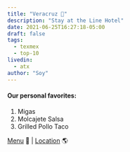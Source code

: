 ```yaml
---
title: "Veracruz 🌮"
description: "Stay at the Line Hotel"
date: 2021-06-25T16:27:18-05:00
draft: false
tags:
  - texmex
  - top-10
livedin:
  - atx
author: "Soy"
---
```


#### Our personal favorites:

1. Migas
2. Molcajete Salsa
3. Grilled Pollo Taco

[Menu](https://direct.chownow.com/order/13672/locations/33149) 📖  |  [Location](https://g.page/veracruzallnatural-linehotel?share) 🌎
